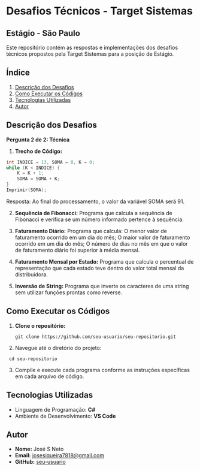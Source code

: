 # Desafios Técnicos - Target Sistemas

## Estágio - São Paulo

Este repositório contém as respostas e implementações dos desafios técnicos propostos pela Target Sistemas para a posição de Estágio.

## Índice
1. [Descrição dos Desafios](#descrição-dos-desafios)
2. [Como Executar os Códigos](#como-executar-os-códigos)
3. [Tecnologias Utilizadas](#tecnologias-utilizadas)
4. [Autor](#autor)

## Descrição dos Desafios

**Pergunta 2 de 2: Técnica**

1. **Trecho de Código:**
```c
int INDICE = 13, SOMA = 0, K = 0;
while (K < INDICE) {
    K = K + 1;
    SOMA = SOMA + K;
}
Imprimir(SOMA);
```
Resposta: Ao final do processamento, o valor da variável SOMA será 91.

2. **Sequência de Fibonacci:**
Programa que calcula a sequência de Fibonacci e verifica se um número informado pertence à sequência.

3. **Faturamento Diário:**
Programa que calcula:
O menor valor de faturamento ocorrido em um dia do mês;
O maior valor de faturamento ocorrido em um dia do mês;
O número de dias no mês em que o valor de faturamento diário foi superior à média mensal.

4. **Faturamento Mensal por Estado:**
Programa que calcula o percentual de representação que cada estado teve dentro do valor total mensal da distribuidora.

5. **Inversão de String:**
Programa que inverte os caracteres de uma string sem utilizar funções prontas como reverse.

## Como Executar os Códigos
1. **Clone o repositório:**

   ```
   git clone https://github.com/seu-usuario/seu-repositorio.git

2. Navegue até o diretório do projeto:
  ```
   cd seu-repositorio
  ```

3. Compile e execute cada programa conforme as instruções específicas em cada arquivo de código.


## Tecnologias Utilizadas
- Linguagem de Programação: **C#**
- Ambiente de Desenvolvimento: **VS Code** 


## Autor
- **Nome:** José S Neto
- **Email:** josesiqueira7818@gmail.com
- **GitHub:** [seu-usuario](https://github.com/seu-usuario)
